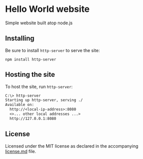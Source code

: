 # Hello World website

Simple website built atop node.js

## Installing

Be sure to install `http-server` to serve the site:

`npm install http-server`

## Hosting the site

To host the site, run `http-server`:

```txt
C:\> http-server
Starting up http-server, serving ./
Available on:
  http://<local-ip-address>:8080
  <>... other local addresses ...>
  http://127.0.0.1:8080
```

## License

Licensed under the MIT license as declared in the accompanying [license.md](https://github.com/bitcrazed/hello-node/blob/master/license.md) file.
